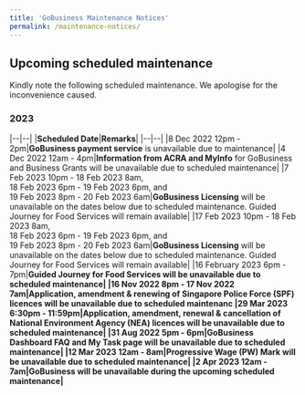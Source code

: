 ```yaml
---
title: 'GoBusiness Maintenance Notices'
permalink: /maintenance-notices/
---
```


## Upcoming scheduled maintenance

Kindly note the following scheduled maintenance. We apologise for the inconvenience caused.

### 2023
|--|--|
|<b>Scheduled Date</b>|<b>Remarks</b>|
|--|--|
|8 Dec 2022 12pm - 2pm|<b>GoBusiness payment service</b> is unavailable due to maintenance|
|4 Dec 2022 12am - 4pm|<b>Information from ACRA and MyInfo</b> for GoBusiness and Business Grants will be unavailable due to scheduled maintenance|
|7 Feb 2023 10pm - 18 Feb 2023 8am,<br>18 Feb 2023 6pm - 19 Feb 2023 6pm, and<br>19 Feb 2023 8pm - 20 Feb 2023 6am|<b>GoBusiness Licensing</b> will be unavailable on the dates below due to scheduled maintenance. Guided Journey for Food Services will remain available|
|17 Feb 2023 10pm - 18 Feb 2023 8am,<br>18 Feb 2023 6pm - 19 Feb 2023 6pm, and<br>19 Feb 2023 8pm - 20 Feb 2023 6am|<b>GoBusiness Licensing</b> will be unavailable on the dates below due to scheduled maintenance. Guided Journey for Food Services will remain available|
|16 February 2023 6pm - 7pm|<b>Guided Journey for Food Services<b> will be unavailable due to scheduled maintenance|
|16 Nov 2022 8pm - 17 Nov 2022 7am|Application, amendment & renewing of <b>Singapore Police Force (SPF) licences</b> will be unavailable due to scheduled maintenanc
|29 Mar 2023 6:30pm - 11:59pm|Application, amendment, renewal & cancellation of <b>National Environment Agency (NEA)</b> licences will be unavailable due to scheduled maintenance|
|31 Aug 2022 5pm - 6pm|GoBusiness Dashboard FAQ and My Task page</b> will be unavailable due to scheduled maintenance|
|12 Mar 2023 12am - 8am|<b>Progressive Wage (PW) Mark</b> will be unavailable due to scheduled maintenance|
|2 Apr 2023 12am - 7am|<b>GoBusiness will be unavailable during the upcoming scheduled maintenance</b>|


<script src="/jquery/jquery.min.js"></script>
<script src="/jquery/resize-tables.js"></script>
